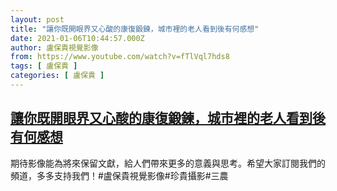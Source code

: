 ```yaml
---
layout: post
title: "讓你既開眼界又心酸的康復鍛鍊，城市裡的老人看到後有何感想"
date: 2021-01-06T10:44:57.000Z
author: 盧保貴視覺影像
from: https://www.youtube.com/watch?v=fTlVql7hds8
tags: [ 盧保貴 ]
categories: [ 盧保貴 ]
---
```

<!--1609929897000-->
[讓你既開眼界又心酸的康復鍛鍊，城市裡的老人看到後有何感想](https://www.youtube.com/watch?v=fTlVql7hds8)
------

<div>
期待影像能為將來保留文獻，給人們帶來更多的意義與思考。希望大家訂閱我們的頻道，多多支持我們！#盧保貴視覺影像#珍貴攝影#三農
</div>

